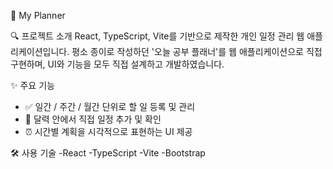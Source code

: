 📘 My Planner

🔍 프로젝트 소개
React, TypeScript, Vite를 기반으로 제작한 개인 일정 관리 웹 애플리케이션입니다.
평소 종이로 작성하던 '오늘 공부 플래너'를 웹 애플리케이션으로 직접 구현하며,
UI와 기능을 모두 직접 설계하고 개발하였습니다.

✨ 주요 기능
- ✅ 일간 / 주간 / 월간 단위로 할 일 등록 및 관리
- 📅 달력 안에서 직접 일정 추가 및 확인
- ⏰ 시간별 계획을 시각적으로 표현하는 UI 제공

🛠️ 사용 기술
-React
-TypeScript
-Vite
-Bootstrap
